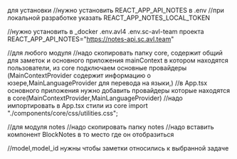 

для установки 
//нужно установить REACT_APP_API_NOTES в .env
//при локальной разработке указать REACT_APP_NOTES_LOCAL_TOKEN

//нужно установить в _docker  .env.avl4   .env.sc-avl-team  проекта  REACT_APP_API_NOTES="https://notes-api.sc.avl.team"











//для любого модуля
//надо скопировать папку core, содержит общий для заметок и основного приложения  mainContext в котором находятся пользователи, из core подключаем основные провайдеры (MainContextProvider содержит информацию о юзере,MainLanguageProvider для перевода на языки,)
//в App.tsx  основного приложения нужно добавить провайдеры которые находятся в core(MainContextProvider,MainLanguageProvider)
//надо импортировать в App.tsx  стили из core import "./components/core/css/utilities.css";

//для модуля notes
//надо скопировать папку notes
//надо вставить компонент BlockNotes в то место где он отобразиться 






//model,model_id нужны чтобы заметки относились к выбранной задаче